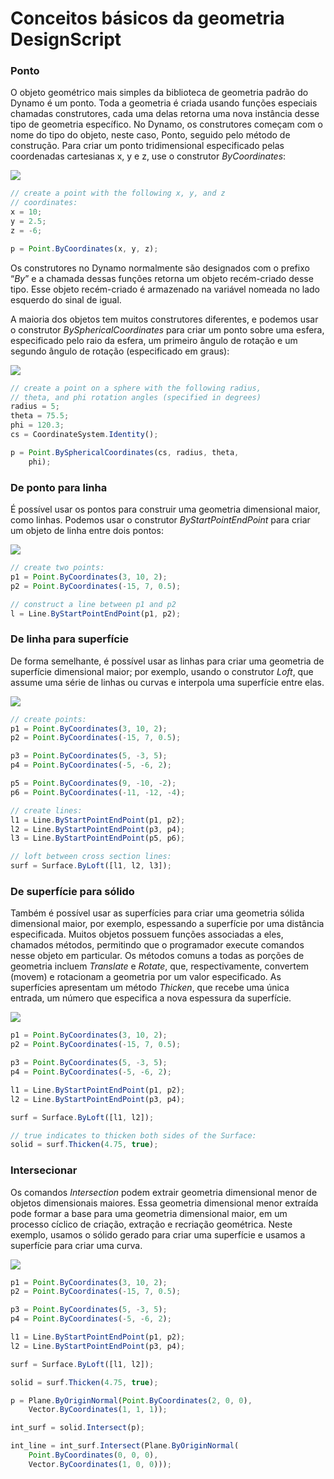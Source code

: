 # Conceitos básicos da geometria DesignScript

### Ponto

O objeto geométrico mais simples da biblioteca de geometria padrão do Dynamo é um ponto. Toda a geometria é criada usando funções especiais chamadas construtores, cada uma delas retorna uma nova instância desse tipo de geometria específico. No Dynamo, os construtores começam com o nome do tipo do objeto, neste caso, Ponto, seguido pelo método de construção. Para criar um ponto tridimensional especificado pelas coordenadas cartesianas x, y e z, use o construtor _ByCoordinates_:

![](../images/8-2/1/GeometryBasics\_01.png)

```js
// create a point with the following x, y, and z
// coordinates:
x = 10;
y = 2.5;
z = -6;

p = Point.ByCoordinates(x, y, z);
```

Os construtores no Dynamo normalmente são designados com o prefixo “_By_” e a chamada dessas funções retorna um objeto recém-criado desse tipo. Esse objeto recém-criado é armazenado na variável nomeada no lado esquerdo do sinal de igual.

A maioria dos objetos tem muitos construtores diferentes, e podemos usar o construtor _BySphericalCoordinates_ para criar um ponto sobre uma esfera, especificado pelo raio da esfera, um primeiro ângulo de rotação e um segundo ângulo de rotação (especificado em graus):

![](../images/8-2/1/GeometryBasics\_02.png)

```js
// create a point on a sphere with the following radius,
// theta, and phi rotation angles (specified in degrees)
radius = 5;
theta = 75.5;
phi = 120.3;
cs = CoordinateSystem.Identity();

p = Point.BySphericalCoordinates(cs, radius, theta,
    phi);
```

### De ponto para linha

É possível usar os pontos para construir uma geometria dimensional maior, como linhas. Podemos usar o construtor _ByStartPointEndPoint_ para criar um objeto de linha entre dois pontos:

![](../images/8-2/1/GeometryBasics\_03.png)

```js
// create two points:
p1 = Point.ByCoordinates(3, 10, 2);
p2 = Point.ByCoordinates(-15, 7, 0.5);

// construct a line between p1 and p2
l = Line.ByStartPointEndPoint(p1, p2);
```

### De linha para superfície

De forma semelhante, é possível usar as linhas para criar uma geometria de superfície dimensional maior; por exemplo, usando o construtor _Loft_, que assume uma série de linhas ou curvas e interpola uma superfície entre elas.

![](../images/8-2/1/GeometryBasics\_04.png)

```js
// create points:
p1 = Point.ByCoordinates(3, 10, 2);
p2 = Point.ByCoordinates(-15, 7, 0.5);

p3 = Point.ByCoordinates(5, -3, 5);
p4 = Point.ByCoordinates(-5, -6, 2);

p5 = Point.ByCoordinates(9, -10, -2);
p6 = Point.ByCoordinates(-11, -12, -4);

// create lines:
l1 = Line.ByStartPointEndPoint(p1, p2);
l2 = Line.ByStartPointEndPoint(p3, p4);
l3 = Line.ByStartPointEndPoint(p5, p6);

// loft between cross section lines:
surf = Surface.ByLoft([l1, l2, l3]);
```

### De superfície para sólido

Também é possível usar as superfícies para criar uma geometria sólida dimensional maior, por exemplo, espessando a superfície por uma distância especificada. Muitos objetos possuem funções associadas a eles, chamados métodos, permitindo que o programador execute comandos nesse objeto em particular. Os métodos comuns a todas as porções de geometria incluem _Translate_ e _Rotate_, que, respectivamente, convertem (movem) e rotacionam a geometria por um valor especificado. As superfícies apresentam um método _Thicken_, que recebe uma única entrada, um número que especifica a nova espessura da superfície.

![](../images/8-2/1/GeometryBasics\_05.png)

```js
p1 = Point.ByCoordinates(3, 10, 2);
p2 = Point.ByCoordinates(-15, 7, 0.5);

p3 = Point.ByCoordinates(5, -3, 5);
p4 = Point.ByCoordinates(-5, -6, 2);

l1 = Line.ByStartPointEndPoint(p1, p2);
l2 = Line.ByStartPointEndPoint(p3, p4);

surf = Surface.ByLoft([l1, l2]);

// true indicates to thicken both sides of the Surface:
solid = surf.Thicken(4.75, true);
```

### Intersecionar

Os comandos _Intersection_ podem extrair geometria dimensional menor de objetos dimensionais maiores. Essa geometria dimensional menor extraída pode formar a base para uma geometria dimensional maior, em um processo cíclico de criação, extração e recriação geométrica. Neste exemplo, usamos o sólido gerado para criar uma superfície e usamos a superfície para criar uma curva.

![](../images/8-2/1/GeometryBasics\_06.png)

```js
p1 = Point.ByCoordinates(3, 10, 2);
p2 = Point.ByCoordinates(-15, 7, 0.5);

p3 = Point.ByCoordinates(5, -3, 5);
p4 = Point.ByCoordinates(-5, -6, 2);

l1 = Line.ByStartPointEndPoint(p1, p2);
l2 = Line.ByStartPointEndPoint(p3, p4);

surf = Surface.ByLoft([l1, l2]);

solid = surf.Thicken(4.75, true);

p = Plane.ByOriginNormal(Point.ByCoordinates(2, 0, 0),
    Vector.ByCoordinates(1, 1, 1));

int_surf = solid.Intersect(p);

int_line = int_surf.Intersect(Plane.ByOriginNormal(
    Point.ByCoordinates(0, 0, 0),
    Vector.ByCoordinates(1, 0, 0)));
```
